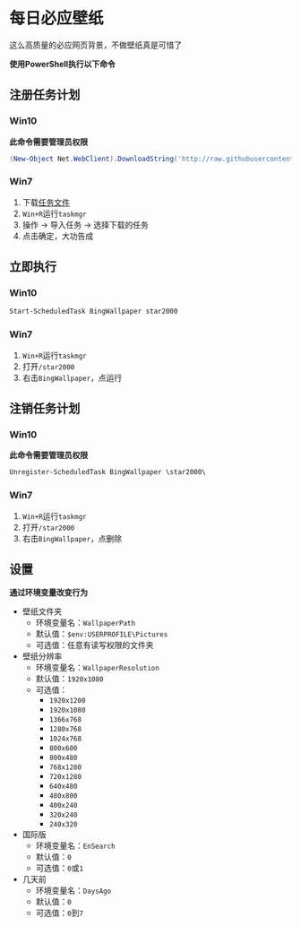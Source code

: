 # 每日必应壁纸
这么高质量的必应网页背景，不做壁纸真是可惜了

**使用PowerShell执行以下命令**
## 注册任务计划
### Win10
**此命令需要管理员权限**
```ps1
(New-Object Net.WebClient).DownloadString('http://raw.githubusercontent.com/star2000/BingWallpaper/master/install.ps1') | iex
```
### Win7
1. 下载[任务文件](https://raw.githubusercontent.com/star2000/BingWallpaper/master/BingWallpaper.xml)
2. `Win+R`运行`taskmgr`
3. 操作 -> 导入任务 -> 选择下载的任务
4. 点击确定，大功告成

## 立即执行
### Win10
```ps1
Start-ScheduledTask BingWallpaper star2000
```
### Win7
1. `Win+R`运行`taskmgr`
2. 打开`/star2000`
3. 右击`BingWallpaper`，点运行

## 注销任务计划
### Win10
**此命令需要管理员权限**
```ps1
Unregister-ScheduledTask BingWallpaper \star2000\
```
### Win7
1. `Win+R`运行`taskmgr`
2. 打开`/star2000`
3. 右击`BingWallpaper`，点删除

## 设置
**通过环境变量改变行为**

- 壁纸文件夹
  - 环境变量名：`WallpaperPath`
  - 默认值：`$env:USERPROFILE\Pictures`
  - 可选值：任意有读写权限的文件夹
- 壁纸分辨率
  - 环境变量名：`WallpaperResolution`
  - 默认值：`1920x1080`
  - 可选值：
    - `1920x1200`
    - `1920x1080`
    - `1366x768`
    - `1280x768`
    - `1024x768`
    - `800x600`
    - `800x480`
    - `768x1280`
    - `720x1280`
    - `640x480`
    - `480x800`
    - `400x240`
    - `320x240`
    - `240x320`
- 国际版
  - 环境变量名：`EnSearch`
  - 默认值：`0`
  - 可选值：`0`或`1`
- 几天前
  - 环境变量名：`DaysAgo`
  - 默认值：`0`
  - 可选值：`0`到`7`
